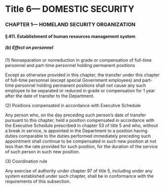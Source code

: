 
# Title 6— DOMESTIC SECURITY
### CHAPTER 1— HOMELAND SECURITY ORGANIZATION
#### § 411. Establishment of human resources management system
##### (b) Effect on personnel

(1) Nonseparation or nonreduction in grade or compensation of full-time personnel and part-time personnel holding permanent positions

Except as otherwise provided in this chapter, the transfer under this chapter of full-time personnel (except special Government employees) and part-time personnel holding permanent positions shall not cause any such employee to be separated or reduced in grade or compensation for 1 year after the date of transfer to the Department.

(2) Positions compensated in accordance with Executive Schedule

Any person who, on the day preceding such person’s date of transfer pursuant to this chapter, held a position compensated in accordance with the Executive Schedule prescribed in chapter 53 of title 5 and who, without a break in service, is appointed in the Department to a position having duties comparable to the duties performed immediately preceding such appointment shall continue to be compensated in such new position at not less than the rate provided for such position, for the duration of the service of such person in such new position.

(3) Coordination rule

Any exercise of authority under chapter 97 of title 5, including under any system established under such chapter, shall be in conformance with the requirements of this subsection.
